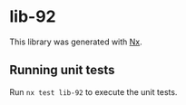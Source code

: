 # lib-92

This library was generated with [Nx](https://nx.dev).

## Running unit tests

Run `nx test lib-92` to execute the unit tests.
